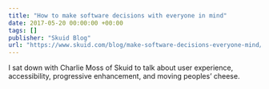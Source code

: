 ```yaml
---
title: "How to make software decisions with everyone in mind"
date: 2017-05-20 00:00:00 +00:00
tags: []
publisher: "Skuid Blog"
url: "https://www.skuid.com/blog/make-software-decisions-everyone-mind/"
---
```


I sat down with Charlie Moss of Skuid to talk about user experience, accessibility, progressive enhancement, and moving peoples’ cheese.

